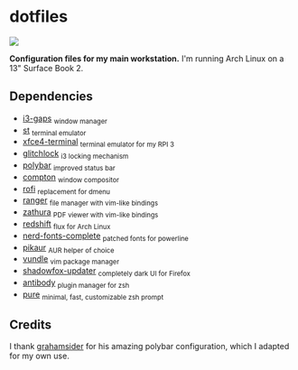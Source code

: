 # dotfiles

<a><img src="https://raw.githubusercontent.com/dmhacker/dotfiles/master/screenshot.jpg" align="center"></a>

**Configuration files for my main workstation.** I'm running Arch Linux on a 13" Surface Book 2.

## Dependencies

* [i3-gaps](https://github.com/Airblader/i3) <sub>window manager</sub>
* [st](https://st.suckless.org/) <sub>terminal emulator</sub>
* [xfce4-terminal](https://git.xfce.org/apps/xfce4-terminal/) <sub>terminal emulator for my RPI 3</sub>
* [glitchlock](https://github.com/xero/glitchlock/) <sub>i3 locking mechanism</sub>
* [polybar](https://github.com/jaagr/polybar) <sub>improved status bar</sub>
* [compton](https://github.com/chjj/compton) <sub>window compositor</sub>
* [rofi](https://github.com/DaveDavenport/rofi) <sub>replacement for dmenu</sub>
* [ranger](https://github.com/ranger/ranger) <sub>file manager with vim-like bindings</sub>
* [zathura](https://git.pwmt.org/pwmt/zathura-pdf-mupdf) <sub>PDF viewer with vim-like bindings</sub>
* [redshift](https://github.com/jonls/redshift) <sub>flux for Arch Linux</sub>
* [nerd-fonts-complete](https://github.com/ryanoasis/nerd-fonts) <sub>patched fonts for powerline</sub>
* [pikaur](https://github.com/actionless/pikaur) <sub>AUR helper of choice</sub>
* [vundle](https://github.com/VundleVim/Vundle.vim) <sub>vim package manager</sub>
* [shadowfox-updater](https://github.com/overdodactyl/ShadowFox) <sub>completely dark UI for Firefox</sub>
* [antibody](https://github.com/getantibody/antibody) <sub>plugin manager for zsh</sub>
* [pure](https://github.com/sindresorhus/pure) <sub>minimal, fast, customizable zsh prompt</sub>


## Credits

I thank [grahamsider](https://github.com/grahamsider/dotfiles) for his amazing polybar configuration, 
which I adapted for my own use.
